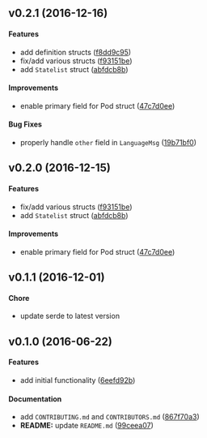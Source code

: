 <a name="v0.2.1"></a>
## v0.2.1 (2016-12-16)


#### Features

*   add definition structs ([f8dd9c95](https://github.com/indiv0/wolfram-alpha-rs/commit/f8dd9c95c7249067f5c3af8bc098a35adac204e6))
*   fix/add various structs ([f93151be](https://github.com/indiv0/wolfram-alpha-rs/commit/f93151bebf62d716436cddb5e0ae3c32c8099288))
*   add `Statelist` struct ([abfdcb8b](https://github.com/indiv0/wolfram-alpha-rs/commit/abfdcb8b9bf1713295f4fcdde5eddf3ad5eeff36))

#### Improvements

*   enable primary field for Pod struct ([47c7d0ee](https://github.com/indiv0/wolfram-alpha-rs/commit/47c7d0ee08c4f90b0f5f9e20b8bbb97552db7855))

#### Bug Fixes

*   properly handle `other` field in `LanguageMsg` ([19b71bf0](https://github.com/indiv0/wolfram-alpha-rs/commit/19b71bf086bce879b3151bbbc425921072b37950))



<a name="v0.2.0"></a>
## v0.2.0 (2016-12-15)


#### Features

*   fix/add various structs ([f93151be](https://github.com/indiv0/wolfram-alpha-rs/commit/f93151bebf62d716436cddb5e0ae3c32c8099288))
*   add `Statelist` struct ([abfdcb8b](https://github.com/indiv0/wolfram-alpha-rs/commit/abfdcb8b9bf1713295f4fcdde5eddf3ad5eeff36))

#### Improvements

*   enable primary field for Pod struct ([47c7d0ee](https://github.com/indiv0/wolfram-alpha-rs/commit/47c7d0ee08c4f90b0f5f9e20b8bbb97552db7855))



<a name="v0.1.1"></a>
## v0.1.1 (2016-12-01)

#### Chore

*   update serde to latest version



<a name="v0.1.0"></a>
## v0.1.0 (2016-06-22)


#### Features

*   add initial functionality ([6eefd92b](https://github.com/indiv0/wolfram-alpha-rs/commit/6eefd92b365c9196a93fc87c67fda4f1be8a5085))

#### Documentation

*   add `CONTRIBUTING.md` and `CONTRIBUTORS.md` ([867f70a3](https://github.com/indiv0/wolfram-alpha-rs/commit/867f70a3891cdf5c410a794afef912ff853fd861))
* **README:**  update `README.md` ([99ceea07](https://github.com/indiv0/wolfram-alpha-rs/commit/99ceea07beb3d8718ff62fdf45fb704e1988ac58))
